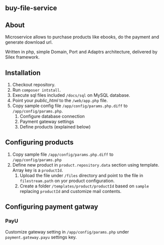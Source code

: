 ## buy-file-service

## About

Microservice allows to purchase products like ebooks, do the payment and generate download url.

Written in php, simple Domain, Port and Adaptrs architecture, delivered by Silex framework.

## Installation

1. Checkout repository.
2. Run `composer intstall`.
3. Execute sql files included `/docs/sql` on MySQL database.
4. Point your *public_html* to the `/web/app.php` file.
5. Copy sample config file `/app/config/params.php.diff` to `/app/config/params.php`.
    1. Configure database connection
    2. Payment gateway settings
    3. Define products (explained below)

## Configuring products

1. Copy sample file `/app/config/params.php.diff` to `/app/config/params.php`
2. Define new product in `product.repository.data` section using template. Array key is a `productId`.
    1. Upload the file under `/files` directory and point to the file in `filestream.path` on yor product configuration.
    2. Create a folder `/templates/product/productId` based on `sample` replacing `productId` and customize mail contents.

## Configuring payment gatway

### PayU

Customize gateway setting in `/app/config/params.php` under `payment.gateway.payu` settings key.
